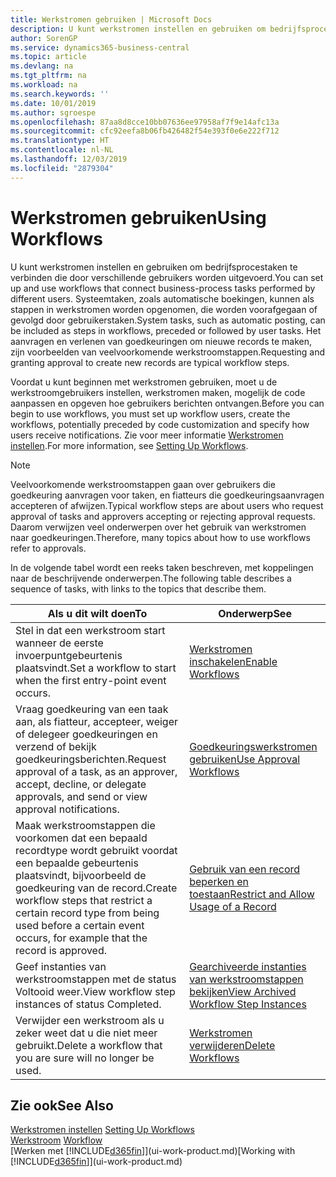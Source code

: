 ```yaml
---
title: Werkstromen gebruiken | Microsoft Docs
description: U kunt werkstromen instellen en gebruiken om bedrijfsprocestaken te verbinden die door verschillende gebruikers worden uitgevoerd. Systeemtaken, zoals automatische boekingen, kunnen als stappen in werkstromen worden opgenomen, die worden voorafgegaan of gevolgd door gebruikerstaken. Het aanvragen en verlenen van goedkeuringen om nieuwe records te maken, zijn voorbeelden van veelvoorkomende werkstroomstappen.
author: SorenGP
ms.service: dynamics365-business-central
ms.topic: article
ms.devlang: na
ms.tgt_pltfrm: na
ms.workload: na
ms.search.keywords: ''
ms.date: 10/01/2019
ms.author: sgroespe
ms.openlocfilehash: 87aa8d8cce10bb07636ee97958af7f9e14afc13a
ms.sourcegitcommit: cfc92eefa8b06fb426482f54e393f0e6e222f712
ms.translationtype: HT
ms.contentlocale: nl-NL
ms.lasthandoff: 12/03/2019
ms.locfileid: "2879304"
---
```

# <a name="using-workflows"></a><span data-ttu-id="93be5-105">Werkstromen gebruiken</span><span class="sxs-lookup"><span data-stu-id="93be5-105">Using Workflows</span></span>
<span data-ttu-id="93be5-106">U kunt werkstromen instellen en gebruiken om bedrijfsprocestaken te verbinden die door verschillende gebruikers worden uitgevoerd.</span><span class="sxs-lookup"><span data-stu-id="93be5-106">You can set up and use workflows that connect business-process tasks performed by different users.</span></span> <span data-ttu-id="93be5-107">Systeemtaken, zoals automatische boekingen, kunnen als stappen in werkstromen worden opgenomen, die worden voorafgegaan of gevolgd door gebruikerstaken.</span><span class="sxs-lookup"><span data-stu-id="93be5-107">System tasks, such as automatic posting, can be included as steps in workflows, preceded or followed by user tasks.</span></span> <span data-ttu-id="93be5-108">Het aanvragen en verlenen van goedkeuringen om nieuwe records te maken, zijn voorbeelden van veelvoorkomende werkstroomstappen.</span><span class="sxs-lookup"><span data-stu-id="93be5-108">Requesting and granting approval to create new records are typical workflow steps.</span></span>  

 <span data-ttu-id="93be5-109">Voordat u kunt beginnen met werkstromen gebruiken, moet u de werkstroomgebruikers instellen, werkstromen maken, mogelijk de code aanpassen en opgeven hoe gebruikers berichten ontvangen.</span><span class="sxs-lookup"><span data-stu-id="93be5-109">Before you can begin to use workflows, you must set up workflow users, create the workflows, potentially preceded by code customization and specify how users receive notifications.</span></span> <span data-ttu-id="93be5-110">Zie voor meer informatie [Werkstromen instellen](across-set-up-workflows.md).</span><span class="sxs-lookup"><span data-stu-id="93be5-110">For more information, see [Setting Up Workflows](across-set-up-workflows.md).</span></span>  

> [!NOTE]  
>  <span data-ttu-id="93be5-111">Veelvoorkomende werkstroomstappen gaan over gebruikers die goedkeuring aanvragen voor taken, en fiatteurs die goedkeuringsaanvragen accepteren of afwijzen.</span><span class="sxs-lookup"><span data-stu-id="93be5-111">Typical workflow steps are about users who request approval of tasks and approvers accepting or rejecting approval requests.</span></span> <span data-ttu-id="93be5-112">Daarom verwijzen veel onderwerpen over het gebruik van werkstromen naar goedkeuringen.</span><span class="sxs-lookup"><span data-stu-id="93be5-112">Therefore, many topics about how to use workflows refer to approvals.</span></span>  

 <span data-ttu-id="93be5-113">In de volgende tabel wordt een reeks taken beschreven, met koppelingen naar de beschrijvende onderwerpen.</span><span class="sxs-lookup"><span data-stu-id="93be5-113">The following table describes a sequence of tasks, with links to the topics that describe them.</span></span>  

|<span data-ttu-id="93be5-114">**Als u dit wilt doen**</span><span class="sxs-lookup"><span data-stu-id="93be5-114">**To**</span></span>|<span data-ttu-id="93be5-115">**Onderwerp**</span><span class="sxs-lookup"><span data-stu-id="93be5-115">**See**</span></span>|  
|------------|-------------|  
|<span data-ttu-id="93be5-116">Stel in dat een werkstroom start wanneer de eerste invoerpuntgebeurtenis plaatsvindt.</span><span class="sxs-lookup"><span data-stu-id="93be5-116">Set a workflow to start when the first entry-point event occurs.</span></span>|[<span data-ttu-id="93be5-117">Werkstromen inschakelen</span><span class="sxs-lookup"><span data-stu-id="93be5-117">Enable Workflows</span></span>](across-how-to-enable-workflows.md)|  
|<span data-ttu-id="93be5-118">Vraag goedkeuring van een taak aan, als fiatteur, accepteer, weiger of delegeer goedkeuringen en verzend of bekijk goedkeuringsberichten.</span><span class="sxs-lookup"><span data-stu-id="93be5-118">Request approval of a task, as an approver, accept, decline, or delegate approvals, and send or view approval notifications.</span></span>|[<span data-ttu-id="93be5-119">Goedkeuringswerkstromen gebruiken</span><span class="sxs-lookup"><span data-stu-id="93be5-119">Use Approval Workflows</span></span>](across-how-use-approval-workflows.md)|  
|<span data-ttu-id="93be5-120">Maak werkstroomstappen die voorkomen dat een bepaald recordtype wordt gebruikt voordat een bepaalde gebeurtenis plaatsvindt, bijvoorbeeld de goedkeuring van de record.</span><span class="sxs-lookup"><span data-stu-id="93be5-120">Create workflow steps that restrict a certain record type from being used before a certain event occurs, for example that the record is approved.</span></span>|[<span data-ttu-id="93be5-121">Gebruik van een record beperken en toestaan</span><span class="sxs-lookup"><span data-stu-id="93be5-121">Restrict and Allow Usage of a Record</span></span>](across-how-to-restrict-and-allow-usage-of-a-record.md)|  
|<span data-ttu-id="93be5-122">Geef instanties van werkstroomstappen met de status Voltooid weer.</span><span class="sxs-lookup"><span data-stu-id="93be5-122">View workflow step instances of status Completed.</span></span>|[<span data-ttu-id="93be5-123">Gearchiveerde instanties van werkstroomstappen bekijken</span><span class="sxs-lookup"><span data-stu-id="93be5-123">View Archived Workflow Step Instances</span></span>](across-how-to-view-archived-workflow-step-instances.md)|  
|<span data-ttu-id="93be5-124">Verwijder een werkstroom als u zeker weet dat u die niet meer gebruikt.</span><span class="sxs-lookup"><span data-stu-id="93be5-124">Delete a workflow that you are sure will no longer be used.</span></span>|[<span data-ttu-id="93be5-125">Werkstromen verwijderen</span><span class="sxs-lookup"><span data-stu-id="93be5-125">Delete Workflows</span></span>](across-how-to-delete-workflows.md)|  

## <a name="see-also"></a><span data-ttu-id="93be5-126">Zie ook</span><span class="sxs-lookup"><span data-stu-id="93be5-126">See Also</span></span>  
<span data-ttu-id="93be5-127">[Werkstromen instellen](across-set-up-workflows.md) </span><span class="sxs-lookup"><span data-stu-id="93be5-127">[Setting Up Workflows](across-set-up-workflows.md) </span></span>  
<span data-ttu-id="93be5-128">[Werkstroom](across-workflow.md) </span><span class="sxs-lookup"><span data-stu-id="93be5-128">[Workflow](across-workflow.md) </span></span>  
<span data-ttu-id="93be5-129">[Werken met [!INCLUDE[d365fin](includes/d365fin_md.md)]](ui-work-product.md)</span><span class="sxs-lookup"><span data-stu-id="93be5-129">[Working with [!INCLUDE[d365fin](includes/d365fin_md.md)]](ui-work-product.md)</span></span>
